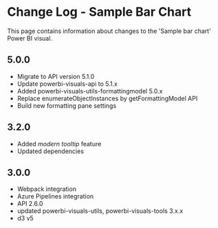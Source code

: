 # Change Log - Sample Bar Chart

This page contains information about changes to the 'Sample bar chart' Power BI visual.

## 5.0.0

* Migrate to API version 5.1.0
* Update powerbi-visuals-api to 5.1.x
* Added powerbi-visuals-utils-formattingmodel 5.0.x
* Replace enumerateObjectInstances by getFormattingModel API
* Build new formatting pane settings

## 3.2.0

* Added *modern tooltip* feature
* Updated dependencies

## 3.0.0

* Webpack integration
* Azure Pipelines integration
* API 2.6.0
* updated powerbi-visuals-utils, powerbi-visuals-tools 3.x.x
* d3 v5
